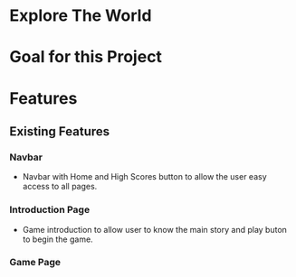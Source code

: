 # Explore The World

# Goal for this Project

# Features

## Existing Features

### Navbar

* Navbar with Home and High Scores button to allow the user easy access to all pages.
### Introduction Page

* Game introduction to allow user to know the main story and play buton to begin the game.

### Game Page